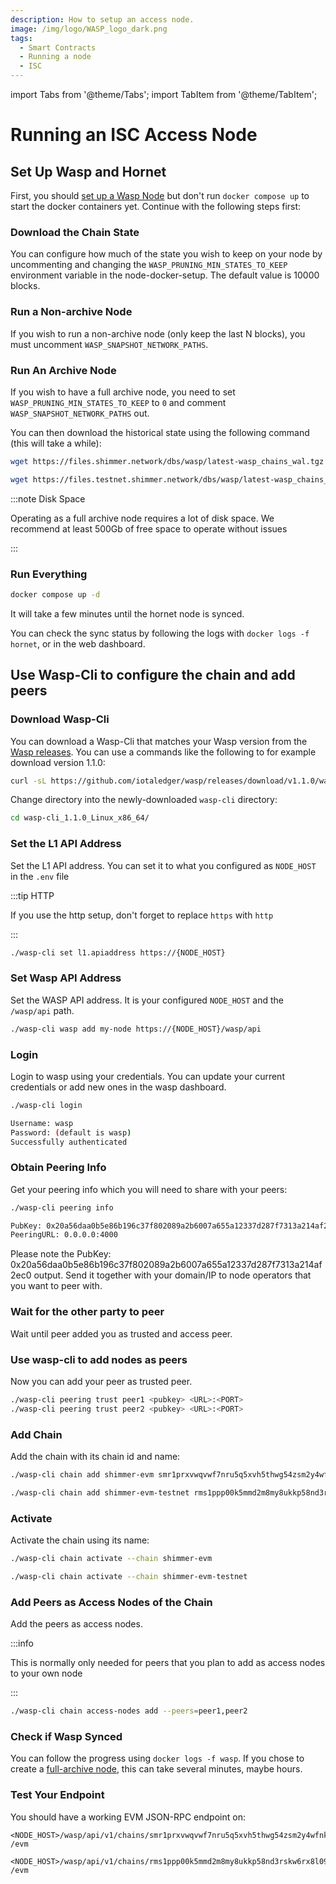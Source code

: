 ```yaml
---
description: How to setup an access node.
image: /img/logo/WASP_logo_dark.png
tags:
  - Smart Contracts
  - Running a node
  - ISC
---
```


import Tabs from '@theme/Tabs';
import TabItem from '@theme/TabItem';

# Running an ISC Access Node

## Set Up Wasp and Hornet

First, you should [set up a  Wasp Node](./running-a-node.md) but don't run `docker compose up` to start the docker containers yet. Continue with the following steps first:

### Download the Chain State

You can configure how much of the state you wish to keep on your node by uncommenting and changing the `WASP_PRUNING_MIN_STATES_TO_KEEP` environment variable in the node-docker-setup. The default value is 10000 blocks.

### Run a Non-archive Node

If you wish to run a non-archive node (only keep the last N blocks), you must uncomment `WASP_SNAPSHOT_NETWORK_PATHS`.

### Run An Archive Node

If you wish to have a full archive node, you need to set `WASP_PRUNING_MIN_STATES_TO_KEEP` to `0` and comment `WASP_SNAPSHOT_NETWORK_PATHS` out.

You can then download the historical state using the following command (this will take a while):


<Tabs groupId="network" queryString>
<TabItem value="shimmer" label="ShimmerEVM">

```sh
wget https://files.shimmer.network/dbs/wasp/latest-wasp_chains_wal.tgz -O - | tar xzv -C data/wasp
```

</TabItem>
<TabItem value="shimmer_testnet" label="ShimmerEVM Testnet">

```sh
wget https://files.testnet.shimmer.network/dbs/wasp/latest-wasp_chains_wal.tgz -O - | tar xzv -C data/wasp
```

</TabItem>
</Tabs>

:::note Disk Space

Operating as a full archive node requires a lot of disk space. We recommend at least 500Gb of free space to operate without issues

:::

### Run Everything

```sh
docker compose up -d
```

It will take a few minutes until the hornet node is synced.

You can check the sync status by following the logs with `docker logs -f hornet`, or in the web dashboard.

## Use Wasp-Cli to configure the chain and add peers
### Download Wasp-Cli

You can download a Wasp-Cli that matches your Wasp version from the [Wasp releases](https://github.com/iotaledger/wasp/releases).
You can use a commands like the following to for example download version 1.1.0:

```sh
curl -sL https://github.com/iotaledger/wasp/releases/download/v1.1.0/wasp-cli_1.1.0_Linux_x86_64.tar.gz | tar xzv
```

Change directory into the newly-downloaded `wasp-cli` directory:

```sh
cd wasp-cli_1.1.0_Linux_x86_64/
```

### Set the L1 API Address

Set the L1 API address. You can set it to what you configured as `NODE_HOST` in the `.env` file

:::tip HTTP

If you use the http setup, don't forget to replace `https` with `http`

:::

```sh
./wasp-cli set l1.apiaddress https://{NODE_HOST}
```

### Set Wasp API Address

Set the WASP API address. It is your configured `NODE_HOST` and the `/wasp/api` path.

```sh
./wasp-cli wasp add my-node https://{NODE_HOST}/wasp/api
```

### Login

Login to wasp using your credentials. You can update your current credentials or add new ones in the wasp dashboard.

```sh
./wasp-cli login
```
```sh title=Output
Username: wasp
Password: (default is wasp)
Successfully authenticated
```

### Obtain Peering Info

Get your peering info which you will need to share with your peers:

```sh
./wasp-cli peering info
```
```sh title=Output
PubKey: 0x20a56daa0b5e86b196c37f802089a2b6007a655a12337d287f7313a214af2ec0
PeeringURL: 0.0.0.0:4000
```

Please note the PubKey: 0x20a56daa0b5e86b196c37f802089a2b6007a655a12337d287f7313a214af2ec0 output.
Send it together with your domain/IP to node operators that you want to peer with.

### Wait for the other party to peer

Wait until peer added you as trusted and access peer.

### Use wasp-cli to add nodes as peers

Now you can add your peer as trusted peer.

```sh
./wasp-cli peering trust peer1 <pubkey> <URL>:<PORT>
./wasp-cli peering trust peer2 <pubkey> <URL>:<PORT>
```

### Add Chain

Add the chain with its chain id and name:

<Tabs groupId="network" queryString>
<TabItem value="shimmer" label="ShimmerEVM">

```sh
./wasp-cli chain add shimmer-evm smr1prxvwqvwf7nru5q5xvh5thwg54zsm2y4wfnk6yk56hj3exxkg92mx20wl3s
```

</TabItem>
<TabItem value="shimmer_testnet" label="ShimmerEVM Testnet">

```sh
./wasp-cli chain add shimmer-evm-testnet rms1ppp00k5mmd2m8my8ukkp58nd3rskw6rx8l09aj35984k74uuc5u2cywn3ex
```

</TabItem>
</Tabs>

### Activate

Activate the chain using its name:


<Tabs groupId="network" queryString>
<TabItem value="shimmer" label="ShimmerEVM">

```sh
./wasp-cli chain activate --chain shimmer-evm
```

</TabItem>
<TabItem value="shimmer_testnet" label="ShimmerEVM Testnet">

```sh
./wasp-cli chain activate --chain shimmer-evm-testnet
```

</TabItem>
</Tabs>

### Add Peers as Access Nodes of the Chain

Add the peers as access nodes.

:::info

This is normally only needed for peers that you plan to add as access nodes to your own node

:::

```sh
./wasp-cli chain access-nodes add --peers=peer1,peer2
```

### Check if Wasp Synced

You can follow the progress using `docker logs -f wasp`. If you chose to create a [full-archive node](#run-and-archive-node), this can take several minutes, maybe hours.

### Test Your Endpoint

You should have a working EVM JSON-RPC endpoint on:

<Tabs groupId="network" queryString>
<TabItem value="shimmer" label="ShimmerEVM">

```
<NODE_HOST>/wasp/api/v1/chains/smr1prxvwqvwf7nru5q5xvh5thwg54zsm2y4wfnk6yk56hj3exxkg92mx20wl3s
/evm
```

</TabItem>
<TabItem value="shimmer_testnet" label="ShimmerEVM Testnet">

```
<NODE_HOST>/wasp/api/v1/chains/rms1ppp00k5mmd2m8my8ukkp58nd3rskw6rx8l09aj35984k74uuc5u2cywn3ex
/evm
```

</TabItem>
</Tabs>
